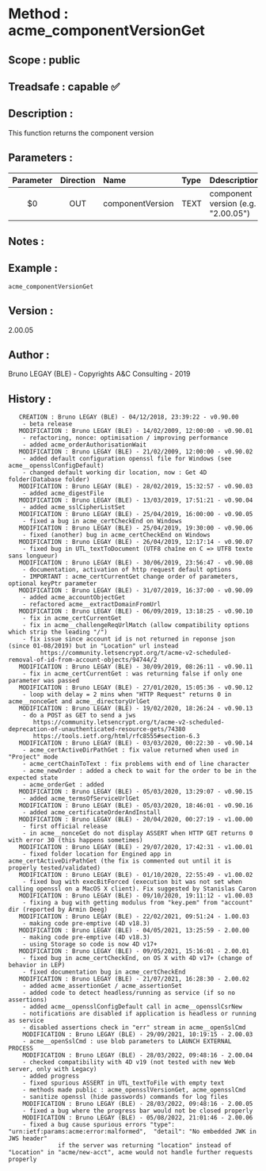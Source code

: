 ﻿# **Method :** acme_componentVersionGet
## **Scope :** public
## **Treadsafe :** capable ✅ 
## **Description :** 
This function returns the component version
## **Parameters :** 
| Parameter | Direction | Name | Type | Ddescription | 
|:----:|:----:|:----|:----|:----| 
| $0 | OUT | componentVersion | TEXT | component version (e.g. "2.00.05") | 

## **Notes :** 

## **Example :** 
```
acme_componentVersionGet
```
## **Version :** 
2.00.05
## **Author :** 
Bruno LEGAY (BLE) - Copyrights A&C Consulting - 2019
## **History :** 
 
       CREATION : Bruno LEGAY (BLE) - 04/12/2018, 23:39:22 - v0.90.00
        - beta release
       MODIFICATION : Bruno LEGAY (BLE) - 14/02/2009, 12:00:00 - v0.90.01
        - refactoring, nonce: optimisation / improving performance
        - added acme_orderAuthorisationWait
       MODIFICATION : Bruno LEGAY (BLE) - 21/02/2009, 12:00:00 - v0.90.02
        - added default configuration openssl file for Windows (see acme__opensslConfigDefault)
        - changed default working dir location, now : Get 4D folder(Database folder)
       MODIFICATION : Bruno LEGAY (BLE) - 28/02/2019, 15:32:57 - v0.90.03
        - added acme_digestFile
       MODIFICATION : Bruno LEGAY (BLE) - 13/03/2019, 17:51:21 - v0.90.04
        - added acme_sslCipherListSet
       MODIFICATION : Bruno LEGAY (BLE) - 25/04/2019, 16:00:00 - v0.90.05
        - fixed a bug in acme_certCheckEnd on Windows
       MODIFICATION : Bruno LEGAY (BLE) - 25/04/2019, 19:30:00 - v0.90.06
        - fixed (another) bug in acme_certCheckEnd on Windows
       MODIFICATION : Bruno LEGAY (BLE) - 26/04/2019, 12:17:14 - v0.90.07
        - fixed bug in UTL_textToDocument (UTF8 chaîne en C => UTF8 texte sans longueur)
       MODIFICATION : Bruno LEGAY (BLE) - 30/06/2019, 23:56:47 - v0.90.08
        - documentation, activation of http request default options
        - IMPORTANT : acme_certCurrentGet change order of parameters, optional keyPtr parameter
       MODIFICATION : Bruno LEGAY (BLE) - 31/07/2019, 16:37:00 - v0.90.09
        - added acme_accountObjectGet
        - refactored acme__extractDomainFromUrl
       MODIFICATION : Bruno LEGAY (BLE) - 06/09/2019, 13:18:25 - v0.90.10
        - fix in acme_certCurrentGet
        - fix in acme__challengeReqUrlMatch (allow compatibility options which strip the leading "/")
        - fix issue since account id is not returned in reponse json (since 01-08/2019) but in "Location" url instead
             https://community.letsencrypt.org/t/acme-v2-scheduled-removal-of-id-from-account-objects/94744/2
       MODIFICATION : Bruno LEGAY (BLE) - 30/09/2019, 08:26:11 - v0.90.11
        - fix in acme_certCurrentGet : was returning false if only one parameter was passed
       MODIFICATION : Bruno LEGAY (BLE) - 27/01/2020, 15:05:36 - v0.90.12
        - loop with delay = 2 mins when "HTTP Request" returns 0 in acme__nonceGet and acme__directoryUrlGet
       MODIFICATION : Bruno LEGAY (BLE) - 19/02/2020, 18:26:24 - v0.90.13
        - do a POST as GET to send a jws
           https://community.letsencrypt.org/t/acme-v2-scheduled-deprecation-of-unauthenticated-resource-gets/74380
           https://tools.ietf.org/html/rfc8555#section-6.3
       MODIFICATION : Bruno LEGAY (BLE) - 03/03/2020, 00:22:30 - v0.90.14
        - acme_certActiveDirPathGet : fix value returned when used in "Project" mode
        - acme_certChainToText : fix problems with end of line character
        - acme_newOrder : added a check to wait for the order to be in the expected state 
        - acme_orderGet : added
       MODIFICATION : Bruno LEGAY (BLE) - 05/03/2020, 13:29:07 - v0.90.15
        - added acme_termsOfServiceUrlGet
       MODIFICATION : Bruno LEGAY (BLE) - 05/03/2020, 18:46:01 - v0.90.16
        - added acme_certificateOrderAndInstall
       MODIFICATION : Bruno LEGAY (BLE) - 20/04/2020, 00:27:19 - v1.00.00
        - first official release
        - in acme__nonceGet do not display ASSERT when HTTP GET returns 0 with error 30 (this happens sometimes)
       MODIFICATION : Bruno LEGAY (BLE) - 29/07/2020, 17:42:31 - v1.00.01
        - fixed folder location for Engined app in acme_certActiveDirPathGet (the fix is commented out until it is properly tested/validated)
       MODIFICATION : Bruno LEGAY (BLE) - 01/10/2020, 22:55:49 - v1.00.02
        - fixed bug with execBitForced (execution bit was not set when calling openssl on a MacOS X client). Fix suggested by Stanislas Caron
       MODIFICATION : Bruno LEGAY (BLE) - 09/10/2020, 19:11:12 - v1.00.03
        - fixing a bug with getting modulus from "key.pem" from "account" dir (reported by Armin Deeg)
       MODIFICATION : Bruno LEGAY (BLE) - 22/02/2021, 09:51:24 - 1.00.03
        - making code pre-emptive (4D v18.3)
       MODIFICATION : Bruno LEGAY (BLE) - 04/05/2021, 13:25:59 - 2.00.00
        - making code pre-emptive (4D v18.3)
        - using Storage so code is now 4D v17+
       MODIFICATION : Bruno LEGAY (BLE) - 09/05/2021, 15:16:01 - 2.00.01
        - fixed bug in acme_certCheckEnd, on OS X with 4D v17+ (change of behavior in LEP) 
        - fixed documentation bug in acme_certCheckEnd
       MODIFICATION : Bruno LEGAY (BLE) - 21/07/2021, 16:28:30 - 2.00.02
        - added acme_assertionGet / acme_assertionSet
        - added code to detect headless/running as service (if so no assertions)
        - added acme__opensslConfigDefault call in acme__opensslCsrNew
        - notifications are disabled if application is headless or running as service
        - disabled assertions check in "err" stream in acme__openSslCmd
        MODIFICATION : Bruno LEGAY (BLE) - 29/09/2021, 10:19:15 - 2.00.03
        - acme__openSslCmd : use blob parameters to LAUNCH EXTERNAL PROCESS
        MODIFICATION : Bruno LEGAY (BLE) - 28/03/2022, 09:48:16 - 2.00.04
        - checked compatibility with 4D v19 (not tested with new Web server, only with Legacy)
        - added progress
        - fixed spurious ASSERT in UTL_textToFile with empty text
        - methods made public : acme_opensslVersionGet, acme_opensslCmd
        - sanitize openssl (hide passwords) commands for log files
        MODIFICATION : Bruno LEGAY (BLE) - 28/03/2022, 09:48:16 - 2.00.05
        - fixed a bug where the progress bar would not be closed properly
        MODIFICATION : Bruno LEGAY (BLE) - 05/08/2022, 21:01:46 - 2.00.06
        - fixed a bug cause spurious errors "type": "urn:ietf:params:acme:error:malformed",  "detail": "No embedded JWK in JWS header"
                  if the server was returning "location" instead of "Location" in "acme/new-acct", acme would not handle further requests properly
